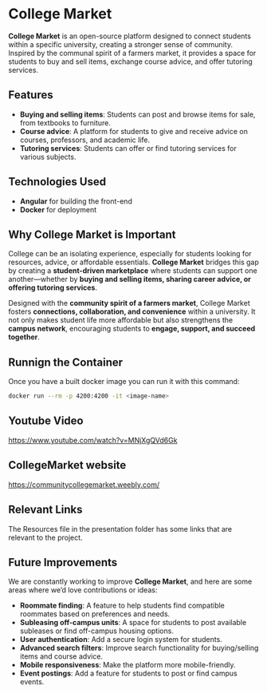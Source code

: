 # College Market

**College Market** is an open-source platform designed to connect students within a specific university, creating a stronger sense of community. Inspired by the communal spirit of a farmers market, it provides a space for students to buy and sell items, exchange course advice, and offer tutoring services.

## Features

- **Buying and selling items**: Students can post and browse items for sale, from textbooks to furniture.
- **Course advice**: A platform for students to give and receive advice on courses, professors, and academic life.
- **Tutoring services**: Students can offer or find tutoring services for various subjects.

## Technologies Used

- **Angular** for building the front-end
- **Docker** for deployment

## Why College Market is Important

College can be an isolating experience, especially for students looking for resources, advice, or affordable essentials. **College Market** bridges this gap by creating a **student-driven marketplace** where students can support one another—whether by **buying and selling items, sharing career advice, or offering tutoring services**.  

Designed with the **community spirit of a farmers market**, College Market fosters **connections, collaboration, and convenience** within a university. It not only makes student life more affordable but also strengthens the **campus network**, encouraging students to **engage, support, and succeed together**.

## Runnign the Container 
   Once you have a built docker image you can run it with this command:

   ```bash
   docker run --rm -p 4200:4200 -it <image-name>
   ```
## Youtube Video
https://www.youtube.com/watch?v=MNjXgQVd6Gk

##  CollegeMarket website
https://communitycollegemarket.weebly.com/

## Relevant Links
The Resources file in the presentation folder has some links that are relevant to the project.

## Future Improvements

We are constantly working to improve **College Market**, and here are some areas where we’d love contributions or ideas:

- **Roommate finding**: A feature to help students find compatible roommates based on preferences and needs.
- **Subleasing off-campus units**: A space for students to post available subleases or find off-campus housing options.
- **User authentication**: Add a secure login system for students.
- **Advanced search filters**: Improve search functionality for buying/selling items and course advice.
- **Mobile responsiveness**: Make the platform more mobile-friendly.
- **Event postings**: Add a feature for students to post or find campus events.
